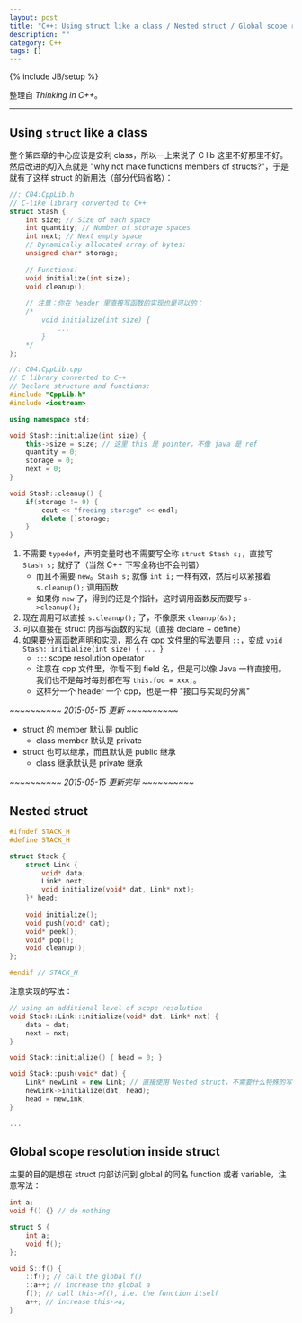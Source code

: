 ```yaml
---
layout: post
title: "C++: Using struct like a class / Nested struct / Global scope resolution inside struct"
description: ""
category: C++
tags: []
---
```

{% include JB/setup %}

整理自 _Thinking in C++_。

-----

## Using `struct` like a class

整个第四章的中心应该是安利 class，所以一上来说了 C lib 这里不好那里不好。然后改进的切入点就是 "why not make functions members of structs?"，于是就有了这样 struct 的新用法（部分代码省略）：

```cpp
//: C04:CppLib.h
// C-like library converted to C++
struct Stash {
	int size; // Size of each space
	int quantity; // Number of storage spaces
	int next; // Next empty space
	// Dynamically allocated array of bytes:
	unsigned char* storage;
	
	// Functions!
	void initialize(int size);
	void cleanup();
	
	// 注意：你在 header 里直接写函数的实现也是可以的：
	/*
		void initialize(int size) {
			...
		}
	*/
};
```

```cpp
//: C04:CppLib.cpp
// C library converted to C++
// Declare structure and functions:
#include "CppLib.h"
#include <iostream>

using namespace std;

void Stash::initialize(int size) {
	this->size = size; // 这里 this 是 pointer，不像 java 是 ref
	quantity = 0;
	storage = 0;
	next = 0;
}

void Stash::cleanup() {
	if(storage != 0) {
		cout << "freeing storage" << endl;
		delete []storage;
	}
}
```

1. 不需要 `typedef`，声明变量时也不需要写全称 `struct Stash s;`，直接写 `Stash s;` 就好了（当然 C++ 下写全称也不会判错）
	* 而且不需要 `new`。`Stash s;` 就像 `int i;` 一样有效，然后可以紧接着 `s.cleanup();` 调用函数
	* 如果你 `new` 了，得到的还是个指针，这时调用函数反而要写 `s->cleanup();`
1. 现在调用可以直接 `s.cleanup();` 了，不像原来 `cleanup(&s);`
1. 可以直接在 struct 内部写函数的实现（直接 declare + define）
1. 如果要分离函数声明和实现，那么在 cpp 文件里的写法要用 `::`，变成 `void Stash::initialize(int size) { ... }`
	* `::`: scope resolution operator
	* 注意在 cpp 文件里，你看不到 field 名，但是可以像 Java 一样直接用。我们也不是每时每刻都在写 `this.foo = xxx;`。
	* 这样分一个 header 一个 cpp，也是一种 "接口与实现的分离"
	
_~~~~~~~~~~ 2015-05-15 更新 ~~~~~~~~~~_

- struct 的 member 默认是 public
	- class member 默认是 private
- struct 也可以继承，而且默认是 public 继承
	- class 继承默认是 private 继承
	
_~~~~~~~~~~ 2015-05-15 更新完毕 ~~~~~~~~~~_
	
## Nested struct

```cpp
#ifndef STACK_H
#define STACK_H

struct Stack {
	struct Link {
		void* data;
		Link* next;
		void initialize(void* dat, Link* nxt);
	}* head;
	
	void initialize();
	void push(void* dat);
	void* peek();
	void* pop();
	void cleanup();
};

#endif // STACK_H
```

注意实现的写法：

```cpp
// using an additional level of scope resolution
void Stack::Link::initialize(void* dat, Link* nxt) {
	data = dat;
	next = nxt;
}

void Stack::initialize() { head = 0; }

void Stack::push(void* dat) {
	Link* newLink = new Link; // 直接使用 Nested struct，不需要什么特殊的写法
	newLink->initialize(dat, head);
	head = newLink;
}

...
```

## Global scope resolution inside struct

主要的目的是想在 struct 内部访问到 global 的同名 function 或者 variable，注意写法：

```cpp
int a;
void f() {} // do nothing

struct S {
	int a;
	void f();
};

void S::f() {
	::f(); // call the global f()
	::a++; // increase the global a
	f(); // call this->f(), i.e. the function itself
	a++; // increase this->a;
}
```

